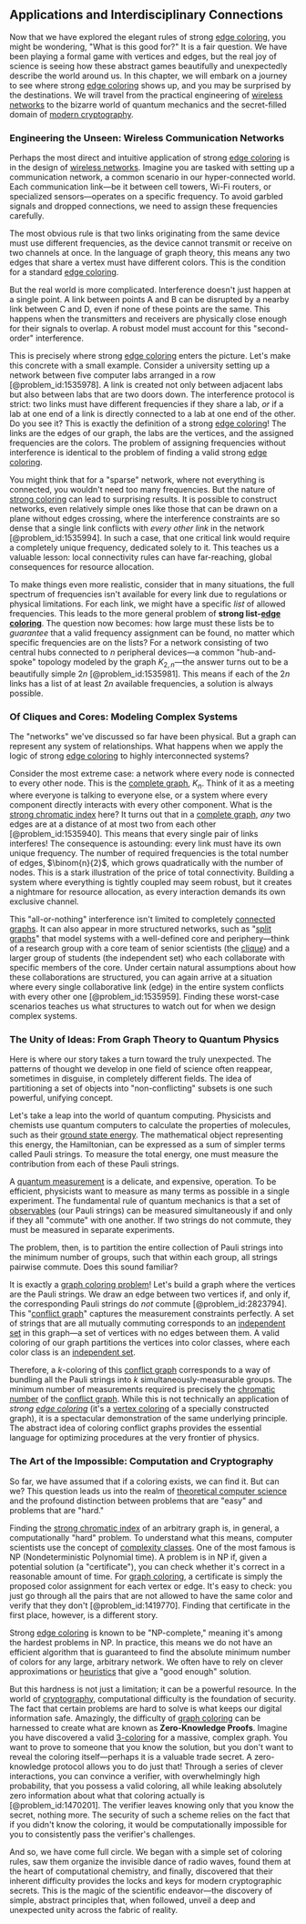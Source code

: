 ## Applications and Interdisciplinary Connections

Now that we have explored the elegant rules of strong [edge coloring](@article_id:270853), you might be wondering, "What is this good for?" It is a fair question. We have been playing a formal game with vertices and edges, but the real joy of science is seeing how these abstract games beautifully and unexpectedly describe the world around us. In this chapter, we will embark on a journey to see where strong [edge coloring](@article_id:270853) shows up, and you may be surprised by the destinations. We will travel from the practical engineering of [wireless networks](@article_id:272956) to the bizarre world of quantum mechanics and the secret-filled domain of [modern cryptography](@article_id:274035).

### Engineering the Unseen: Wireless Communication Networks

Perhaps the most direct and intuitive application of strong [edge coloring](@article_id:270853) is in the design of [wireless networks](@article_id:272956). Imagine you are tasked with setting up a communication network, a common scenario in our hyper-connected world. Each communication link—be it between cell towers, Wi-Fi routers, or specialized sensors—operates on a specific frequency. To avoid garbled signals and dropped connections, we need to assign these frequencies carefully.

The most obvious rule is that two links originating from the same device must use different frequencies, as the device cannot transmit or receive on two channels at once. In the language of graph theory, this means any two edges that share a vertex must have different colors. This is the condition for a standard [edge coloring](@article_id:270853).

But the real world is more complicated. Interference doesn't just happen at a single point. A link between points A and B can be disrupted by a nearby link between C and D, even if none of these points are the same. This happens when the transmitters and receivers are physically close enough for their signals to overlap. A robust model must account for this "second-order" interference.

This is precisely where strong [edge coloring](@article_id:270853) enters the picture. Let's make this concrete with a small example. Consider a university setting up a network between five computer labs arranged in a row [@problem_id:1535978]. A link is created not only between adjacent labs but also between labs that are two doors down. The interference protocol is strict: two links must have different frequencies if they share a lab, *or* if a lab at one end of a link is directly connected to a lab at one end of the other. Do you see it? This is exactly the definition of a strong [edge coloring](@article_id:270853)! The links are the edges of our graph, the labs are the vertices, and the assigned frequencies are the colors. The problem of assigning frequencies without interference is identical to the problem of finding a valid strong [edge coloring](@article_id:270853).

You might think that for a "sparse" network, where not everything is connected, you wouldn't need too many frequencies. But the nature of [strong coloring](@article_id:261273) can lead to surprising results. It is possible to construct networks, even relatively simple ones like those that can be drawn on a plane without edges crossing, where the interference constraints are so dense that a single link conflicts with *every other link* in the network [@problem_id:1535994]. In such a case, that one critical link would require a completely unique frequency, dedicated solely to it. This teaches us a valuable lesson: local connectivity rules can have far-reaching, global consequences for resource allocation.

To make things even more realistic, consider that in many situations, the full spectrum of frequencies isn't available for every link due to regulations or physical limitations. For each link, we might have a specific *list* of allowed frequencies. This leads to the more general problem of **strong list-[edge coloring](@article_id:270853)**. The question now becomes: how large must these lists be to *guarantee* that a valid frequency assignment can be found, no matter which specific frequencies are on the lists? For a network consisting of two central hubs connected to $n$ peripheral devices—a common "hub-and-spoke" topology modeled by the graph $K_{2,n}$—the answer turns out to be a beautifully simple $2n$ [@problem_id:1535981]. This means if each of the $2n$ links has a list of at least $2n$ available frequencies, a solution is always possible.

### Of Cliques and Cores: Modeling Complex Systems

The "networks" we've discussed so far have been physical. But a graph can represent any system of relationships. What happens when we apply the logic of strong [edge coloring](@article_id:270853) to highly interconnected systems?

Consider the most extreme case: a network where every node is connected to every other node. This is the [complete graph](@article_id:260482), $K_n$. Think of it as a meeting where everyone is talking to everyone else, or a system where every component directly interacts with every other component. What is the [strong chromatic index](@article_id:273066) here? It turns out that in a [complete graph](@article_id:260482), *any* two edges are at a distance of at most two from each other [@problem_id:1535940]. This means that every single pair of links interferes! The consequence is astounding: every link must have its own unique frequency. The number of required frequencies is the total number of edges, $\binom{n}{2}$, which grows quadratically with the number of nodes. This is a stark illustration of the price of total connectivity. Building a system where everything is tightly coupled may seem robust, but it creates a nightmare for resource allocation, as every interaction demands its own exclusive channel.

This "all-or-nothing" interference isn't limited to completely [connected graphs](@article_id:264291). It can also appear in more structured networks, such as "[split graphs](@article_id:274792)" that model systems with a well-defined core and periphery—think of a research group with a core team of senior scientists (the [clique](@article_id:275496)) and a larger group of students (the independent set) who each collaborate with specific members of the core. Under certain natural assumptions about how these collaborations are structured, you can again arrive at a situation where every single collaborative link (edge) in the entire system conflicts with every other one [@problem_id:1535959]. Finding these worst-case scenarios teaches us what structures to watch out for when we design complex systems.

### The Unity of Ideas: From Graph Theory to Quantum Physics

Here is where our story takes a turn toward the truly unexpected. The patterns of thought we develop in one field of science often reappear, sometimes in disguise, in completely different fields. The idea of partitioning a set of objects into "non-conflicting" subsets is one such powerful, unifying concept.

Let's take a leap into the world of quantum computing. Physicists and chemists use quantum computers to calculate the properties of molecules, such as their [ground state energy](@article_id:146329). The mathematical object representing this energy, the Hamiltonian, can be expressed as a sum of simpler terms called Pauli strings. To measure the total energy, one must measure the contribution from each of these Pauli strings.

A [quantum measurement](@article_id:137834) is a delicate, and expensive, operation. To be efficient, physicists want to measure as many terms as possible in a single experiment. The fundamental rule of quantum mechanics is that a set of [observables](@article_id:266639) (our Pauli strings) can be measured simultaneously if and only if they all "commute" with one another. If two strings do not commute, they must be measured in separate experiments.

The problem, then, is to partition the entire collection of Pauli strings into the minimum number of groups, such that within each group, all strings pairwise commute. Does this sound familiar?

It is exactly a [graph coloring problem](@article_id:262828)! Let's build a graph where the vertices are the Pauli strings. We draw an edge between two vertices if, and only if, the corresponding Pauli strings do *not* commute [@problem_id:2823794]. This "[conflict graph](@article_id:272346)" captures the measurement constraints perfectly. A set of strings that are all mutually commuting corresponds to an [independent set](@article_id:264572) in this graph—a set of vertices with no edges between them. A valid coloring of our graph partitions the vertices into color classes, where each color class is an [independent set](@article_id:264572).

Therefore, a $k$-coloring of this [conflict graph](@article_id:272346) corresponds to a way of bundling all the Pauli strings into $k$ simultaneously-measurable groups. The minimum number of measurements required is precisely the [chromatic number](@article_id:273579) of the [conflict graph](@article_id:272346). While this is not technically an application of *strong [edge coloring](@article_id:270853)* (it's a [vertex coloring](@article_id:266994) of a specially constructed graph), it is a spectacular demonstration of the same underlying principle. The abstract idea of coloring conflict graphs provides the essential language for optimizing procedures at the very frontier of physics.

### The Art of the Impossible: Computation and Cryptography

So far, we have assumed that if a coloring exists, we can find it. But can we? This question leads us into the realm of [theoretical computer science](@article_id:262639) and the profound distinction between problems that are "easy" and problems that are "hard."

Finding the [strong chromatic index](@article_id:273066) of an arbitrary graph is, in general, a computationally "hard" problem. To understand what this means, computer scientists use the concept of [complexity classes](@article_id:140300). One of the most famous is NP (Nondeterministic Polynomial time). A problem is in NP if, given a potential solution (a "certificate"), you can check whether it's correct in a reasonable amount of time. For [graph coloring](@article_id:157567), a certificate is simply the proposed color assignment for each vertex or edge. It's easy to check: you just go through all the pairs that are not allowed to have the same color and verify that they don't [@problem_id:1419770]. Finding that certificate in the first place, however, is a different story.

Strong [edge coloring](@article_id:270853) is known to be "NP-complete," meaning it's among the hardest problems in NP. In practice, this means we do not have an efficient algorithm that is guaranteed to find the absolute minimum number of colors for any large, arbitrary network. We often have to rely on clever approximations or [heuristics](@article_id:260813) that give a "good enough" solution.

But this hardness is not just a limitation; it can be a powerful resource. In the world of [cryptography](@article_id:138672), computational difficulty is the foundation of security. The fact that certain problems are hard to solve is what keeps our digital information safe. Amazingly, the difficulty of [graph coloring](@article_id:157567) can be harnessed to create what are known as **Zero-Knowledge Proofs**. Imagine you have discovered a valid [3-coloring](@article_id:272877) for a massive, complex graph. You want to prove to someone that you know the solution, but you don't want to reveal the coloring itself—perhaps it is a valuable trade secret. A zero-knowledge protocol allows you to do just that! Through a series of clever interactions, you can convince a verifier, with overwhelmingly high probability, that you possess a valid coloring, all while leaking absolutely zero information about what that coloring actually is [@problem_id:1470201]. The verifier leaves knowing only that you know the secret, nothing more. The security of such a scheme relies on the fact that if you didn't know the coloring, it would be computationally impossible for you to consistently pass the verifier's challenges.

And so, we have come full circle. We began with a simple set of coloring rules, saw them organize the invisible dance of radio waves, found them at the heart of computational chemistry, and finally, discovered that their inherent difficulty provides the locks and keys for modern cryptographic secrets. This is the magic of the scientific endeavor—the discovery of simple, abstract principles that, when followed, unveil a deep and unexpected unity across the fabric of reality.